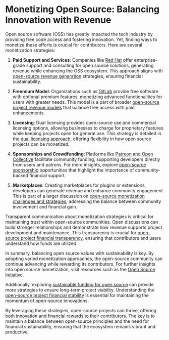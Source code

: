 # Monetizing Open Source: Balancing Innovation with Revenue

Open source software (OSS) has greatly impacted the tech industry by providing free code access and fostering innovation. Yet, finding ways to monetize these efforts is crucial for contributors. Here are several monetization strategies:

1. **Paid Support and Services**: Companies like [Red Hat](https://www.redhat.com/en) offer enterprise-grade support and consulting for open source solutions, generating revenue while enhancing the OSS ecosystem. This approach aligns with [open-source revenue generation](https://www.license-token.com/wiki/open-source-revenue-generation) strategies, ensuring financial sustainability.

2. **Freemium Model**: Organizations such as [GitLab](https://about.gitlab.com/) provide free software with optional premium features, monetizing advanced functionalities for users with greater needs. This model is a part of broader [open-source project revenue models](https://www.license-token.com/wiki/open-source-project-revenue-models) that balance free access with paid enhancements.

3. **Licensing**: Dual licensing provides open-source use and commercial licensing options, allowing businesses to charge for proprietary features while keeping projects open for general use. This strategy is detailed in the [dual licensing approach](https://www.license-token.com/wiki/dual-licensing-approach), offering flexibility in how open source projects can be monetized.

4. **Sponsorships and Crowdfunding**: Platforms like [Patreon](https://www.patreon.com/) and [Open Collective](https://opencollective.com/) facilitate community funding, supporting developers directly from users and patrons. For more insights, explore [open-source sponsorship](https://www.license-token.com/wiki/open-source-sponsorship) opportunities that highlight the importance of community-backed financial support.

5. **Marketplaces**: Creating marketplaces for plugins or extensions, developers can generate revenue and enhance community engagement. This is part of a larger discussion on [open-source monetization challenges and strategies](https://www.license-token.com/wiki/open-source-monetization-challenges-and-strategies), addressing the balance between community involvement and financial gain.

Transparent communication about monetization strategies is critical for maintaining trust within open-source communities. Open discussions can build stronger relationships and demonstrate how revenue supports project development and maintenance. This transparency is crucial for [open-source project financial transparency](https://www.license-token.com/wiki/open-source-project-financial-transparency), ensuring that contributors and users understand how funds are utilized.

In summary, balancing open source values with sustainability is key. By adopting varied monetization approaches, the open-source community can continue advancing while rewarding its contributors. For further insights into open source monetization, visit resources such as the [Open Source Initiative](https://opensource.org/).

Additionally, exploring [sustainable funding for open source](https://www.license-token.com/wiki/sustainable-funding-for-open-source) can provide more strategies to ensure long-term project viability. Understanding the [open-source project financial stability](https://www.license-token.com/wiki/open-source-project-financial-stability) is essential for maintaining the momentum of open-source innovations.

By leveraging these strategies, open-source projects can thrive, offering both innovation and financial rewards to their contributors. The key is to maintain a balance between open-source principles and the need for financial sustainability, ensuring that the ecosystem remains vibrant and productive.
